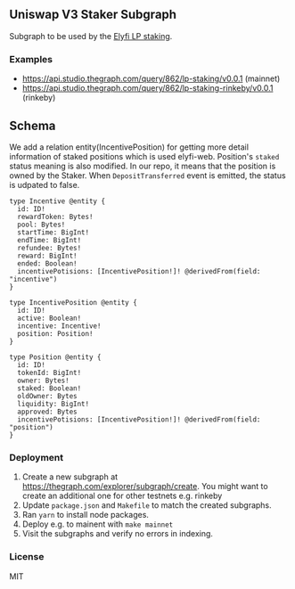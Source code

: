 ## Uniswap V3 Staker Subgraph

Subgraph to be used by the [Elyfi LP staking](https://github.com/elsia-dev/elyfi-web).

### Examples

- https://api.studio.thegraph.com/query/862/lp-staking/v0.0.1 (mainnet)
- https://api.studio.thegraph.com/query/862/lp-staking-rinkeby/v0.0.1 (rinkeby)

## Schema

We add a relation entity(IncentivePosition) for getting more detail information of staked positions which is used elyfi-web.
Position's `staked` status meaning is also modified. In our repo, it means that the position is owned by the Staker. When `DepositTransferred` event is emitted, the status is udpated to false.

```
type Incentive @entity {
  id: ID!
  rewardToken: Bytes!
  pool: Bytes!
  startTime: BigInt!
  endTime: BigInt!
  refundee: Bytes!
  reward: BigInt!
  ended: Boolean!
  incentivePotisions: [IncentivePosition!]! @derivedFrom(field: "incentive")
}

type IncentivePosition @entity {
  id: ID!
  active: Boolean!
  incentive: Incentive!
  position: Position!
}

type Position @entity {
  id: ID!
  tokenId: BigInt!
  owner: Bytes!
  staked: Boolean!
  oldOwner: Bytes
  liquidity: BigInt!
  approved: Bytes
  incentivePotisions: [IncentivePosition!]! @derivedFrom(field: "position")
}
```

### Deployment

1. Create a new subgraph at https://thegraph.com/explorer/subgraph/create. You might want to create an additional one for other testnets e.g. rinkeby
2. Update `package.json` and `Makefile` to match the created subgraphs.
3. Ran `yarn` to install node packages.
4. Deploy e.g. to mainent with `make mainnet`
5. Visit the subgraphs and verify no errors in indexing.

### License

MIT
